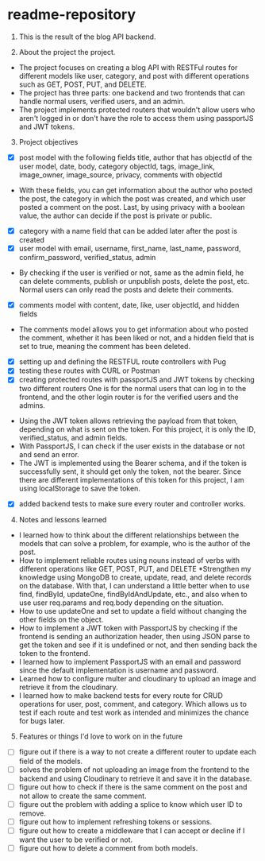 # readme-repository

1. This is the result of the blog API backend.

2. About the project the project.

- The project focuses on creating a blog API with RESTFul routes for different models like user, category, and post with different operations such as GET, POST, PUT, and DELETE.
- The project has three parts: one backend and two frontends that can handle normal users, verified users, and an admin.
- The project implements protected routers that wouldn't allow users who aren't logged in or don't have the role to access them using passportJS and JWT tokens.

3. Project objectives

- [x] post model with the following fields title, author that has objectId of the user model, date, body, category objectId, tags, image_link, image_owner, image_source, privacy, comments with objectId
- With these fields, you can get information about the author who posted the post, the category in which the post was created, and which user posted a comment on the post. Last, by using privacy with a boolean value, the author can decide if the post is private or public.
- [x] category with a name field that can be added later after the post is created
- [x] user model with email, username, first_name, last_name, password, confirm_password, verified_status, admin
- By checking if the user is verified or not, same as the admin field, he can delete comments, publish or unpublish posts, delete the post, etc. Normal users can only read the posts and delete their comments.
- [x] comments model with content, date, like, user objectId, and hidden fields
- The comments model allows you to get information about who posted the comment, whether it has been liked or not, and a hidden field that is set to true, meaning the comment has been deleted.
- [x] setting up and defining the RESTFUL route controllers with Pug
- [x] testing these routes with CURL or Postman
- [x] creating protected routes with passportJS and JWT tokens by checking two different routers One is for the normal users that can log in to the frontend, and the other login router is for the verified users and the admins.
- Using the JWT token allows retrieving the payload from that token, depending on what is sent on the token. For this project, it is only the ID, verified_status, and admin fields.
- With PassportJS, I can check if the user exists in the database or not and send an error.
- The JWT is implemented using the Bearer schema, and if the token is successfully sent, it should get only the token, not the bearer. Since there are different implementations of this token for this project, I am using localStorage to save the token.
- [x] added backend tests to make sure every router and controller works.

4. Notes and lessons learned

- I learned how to think about the different relationships between the models that can solve a problem, for example, who is the author of the post.
- How to implement reliable routes using nouns instead of verbs with different operations like GET, POST, PUT, and DELETE
  \*Strengthen my knowledge using MongoDB to create, update, read, and delete records on the database. With that, I can understand a little better when to use find, findById, updateOne, findByIdAndUpdate, etc., and also when to use user req.params and req.body depending on the situation.
- How to use updateOne and set to update a field without changing the other fields on the object.
- How to implement a JWT token with PassportJS by checking if the frontend is sending an authorization header, then using JSON parse to get the token and see if it is undefined or not, and then sending back the token to the frontend.
- I learned how to implement PassportJS with an email and password since the default implementation is username and password.
- Learned how to configure multer and cloudinary to upload an image and retrieve it from the cloudinary.
- I learned how to make backend tests for every route for CRUD operations for user, post, comment, and category. Which allows us to test if each route and test work as intended and minimizes the chance for bugs later.

5. Features or things I'd love to work on in the future

- [ ] figure out if there is a way to not create a different router to update each field of the models.
- [ ] solves the problem of not uploading an image from the frontend to the backend and using Cloudinary to retrieve it and save it in the database.
- [ ] figure out how to check if there is the same comment on the post and not allow to create the same comment.
- [ ] figure out the problem with adding a splice to know which user ID to remove.
- [ ] figure out how to implement refreshing tokens or sessions.
- [ ] figure out how to create a middleware that I can accept or decline if I want the user to be verified or not.
- [ ] figure out how to delete a comment from both models.

